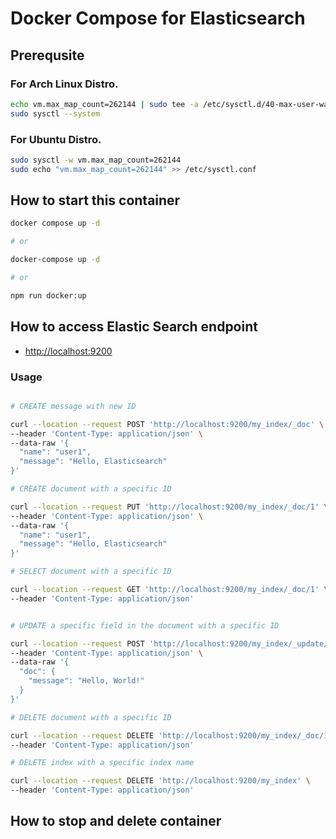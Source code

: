 # Docker Compose for Elasticsearch

## Prerequsite

### For Arch Linux Distro.

```bash
echo vm.max_map_count=262144 | sudo tee -a /etc/sysctl.d/40-max-user-watches.conf
sudo sysctl --system
```

### For Ubuntu Distro.

```bash
sudo sysctl -w vm.max_map_count=262144
sudo echo "vm.max_map_count=262144" >> /etc/sysctl.conf
```

## How to start this container

```bash
docker compose up -d

# or

docker-compose up -d

# or

npm run docker:up
```


## How to access Elastic Search endpoint

- <http://localhost:9200>


### Usage

```bash

# CREATE message with new ID

curl --location --request POST 'http://localhost:9200/my_index/_doc' \
--header 'Content-Type: application/json' \
--data-raw '{
  "name": "user1",
  "message": "Hello, Elasticsearch"
}'

# CREATE document with a specific ID

curl --location --request PUT 'http://localhost:9200/my_index/_doc/1' \
--header 'Content-Type: application/json' \
--data-raw '{
  "name": "user1",
  "message": "Hello, Elasticsearch"
}'

# SELECT document with a specific ID

curl --location --request GET 'http://localhost:9200/my_index/_doc/1' \
--header 'Content-Type: application/json'


# UPDATE a specific field in the document with a specific ID

curl --location --request POST 'http://localhost:9200/my_index/_update/1' \
--header 'Content-Type: application/json' \
--data-raw '{
  "doc": {
    "message": "Hello, World!"
  }
}'

# DELETE document with a specific ID

curl --location --request DELETE 'http://localhost:9200/my_index/_doc/1' \
--header 'Content-Type: application/json'

# DELETE index with a specific index name

curl --location --request DELETE 'http://localhost:9200/my_index' \
--header 'Content-Type: application/json'


```

## How to stop and delete container

```bash npm run docker:down
```

